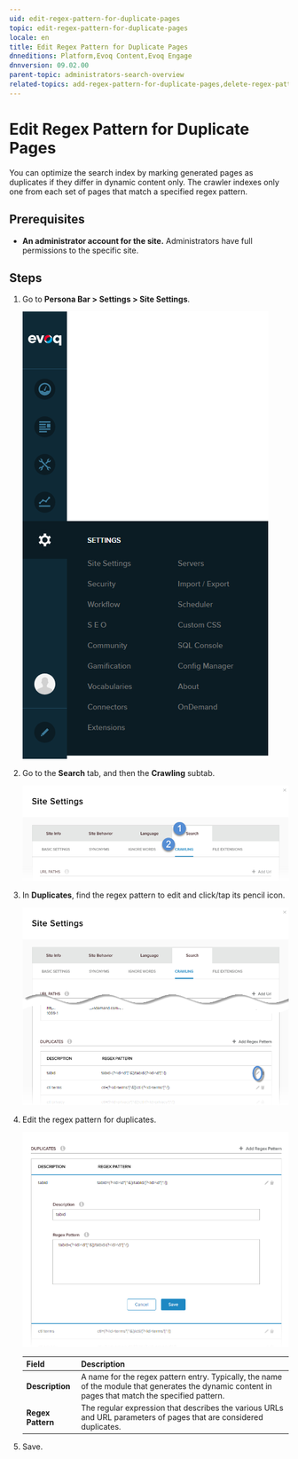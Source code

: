 ```yaml
---
uid: edit-regex-pattern-for-duplicate-pages
topic: edit-regex-pattern-for-duplicate-pages
locale: en
title: Edit Regex Pattern for Duplicate Pages
dnneditions: Platform,Evoq Content,Evoq Engage
dnnversion: 09.02.00
parent-topic: administrators-search-overview
related-topics: add-regex-pattern-for-duplicate-pages,delete-regex-pattern-for-duplicate-pages
---
```


# Edit Regex Pattern for Duplicate Pages

You can optimize the search index by marking generated pages as duplicates if they differ in dynamic content only. The crawler indexes only one from each set of pages that match a specified regex pattern.

## Prerequisites

*   **An administrator account for the site.** Administrators have full permissions to the specific site.

## Steps

1.  Go to **Persona Bar \> Settings \> Site Settings**.
    
    ![Persona Bar > Settings > Site Settings](/images/scr-pbar-host-Settings-E91.png)
    
2.  Go to the **Search** tab, and then the **Crawling** subtab.
    
    ![Search > Crawling](/images/scr-pbtabs-all-Settings-SiteSettings-Search-Crawling-E90.png)
    
3.  In **Duplicates**, find the regex pattern to edit and click/tap its pencil icon.
    
      
    
    ![](/images/scr-SiteSettings-Search-Crawling-duplicates-edit-E90.png)
    
      
    
4.  Edit the regex pattern for duplicates.
    
      
    
    ![](/images/scr-SiteSettings-Search-Crawling-duplicates-edit-regex-pattern-E90.png)
    
      
    
    |**Field**|**Description**|
    |---|---|
    |<strong>Description</strong>|A name for the regex pattern entry. Typically, the name of the module that generates the dynamic content in pages that match the specified pattern.|
    |<strong>Regex Pattern</strong>|The regular expression that describes the various URLs and URL parameters of pages that are considered duplicates.|
    
5.  Save.